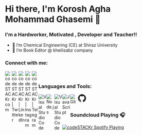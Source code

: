 # Hi there, I'm  Korosh Agha Mohammad Ghasemi 👋
### I'm a Hardworker, Motivated , Developer and Teacher!!
 
- 🌱 I’m Chemical Engineering (CE) at Shiraz University 
- 👯 I’m Book Editor @ kheilisabz company


### Connect with me:

[<img align="left" alt="codeSTACKr.com" width="22px" src="https://img.icons8.com/dusk/64/000000/globe--v2.png" />][website]
[<img align="left" alt="codeSTACKr | Twitter" width="22px" src="https://img.icons8.com/color/48/000000/twitter--v2.png" />][twitter]
[<img align="left" alt="codeSTACKr | LinkedIn" width="22px" src="https://img.icons8.com/fluent/48/000000/linkedin-2.png" />][linkedin]
[<img align="left" alt="codeSTACKr | Instagram" width="22px" src="https://img.icons8.com/cute-clipart/50/000000/instagram-new.png" />][instagram]
[<img align="left" alt="codeSTACKr | Telegram" width="22px" src="https://img.icons8.com/fluent/48/000000/telegram-app.png" />][Telegram]

<br />

### Languages and Tools:

[<img align="left" alt="Visual Studio Code" width="26px" src="https://www.pinclipart.com/picdir/middle/219-2192031_svg-studio-visual-visual-studio-code-logo-clipart.png" />][webdevplaylist]
[<img align="left" alt="Node.js" width="26px" src="https://img.icons8.com/dusk/64/000000/python.png" />][webdevplaylist]
[<img align="left" alt="Visual Studio Code" width="26px" src="https://img.icons8.com/fluent/48/000000/matlab.png" />][webdevplaylist]
[<img align="left" alt="JavaScript" width="26px" src="https://img.icons8.com/color/144/000000/javascript-logo-1.png" />][jsplaylist]
[<img align="left" alt="Git" width="26px" src="https://img.icons8.com/color/48/000000/git.png" />][webdevplaylist]
[<img align="left" alt="GitHub" width="26px" src="https://raw.githubusercontent.com/github/explore/78df643247d429f6cc873026c0622819ad797942/topics/github/github.png" />][webdevplaylist]

<br />
<br />


### Soundcloud Playing 🎧

[<img src="https://now-playing-codestackr.vercel.app/api/spotify-playing" alt="codeSTACKr Spotify Playing" width="350" />](https://soundcloud.com/qvqunkyuzlin)

</details>




</details>

[Telegram]:tg://resolve?domain=koroshkorosh1
[website]: https://zil.ink/korosh/
[twitter]: https://twitter.com/koroshkorosh11/
[youtube]: https://youtube.com/koroshkorosh1/
[instagram]: https://www.instagram.com/koroshkorosh1/
[linkedin]: https://linkedin.com/in/koroshkorosh1/
[webdevplaylist]: https://zil.ink/korosh/
[jsplaylist]: https://zil.ink/korosh/
[cssplaylist]: https://zil.ink/korosh/
[reactplaylist]: https://zil.ink/korosh/
